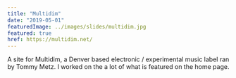 ```yaml
---
title: "Multidim"
date: "2019-05-01"
featuredImage: ../images/slides/multidim.jpg
featured: true
href: https://multidim.net/
---
```

A site for Multidim, a Denver based electronic / experimental music label ran by Tommy Metz. I worked on the a lot of what is featured on the home page.
